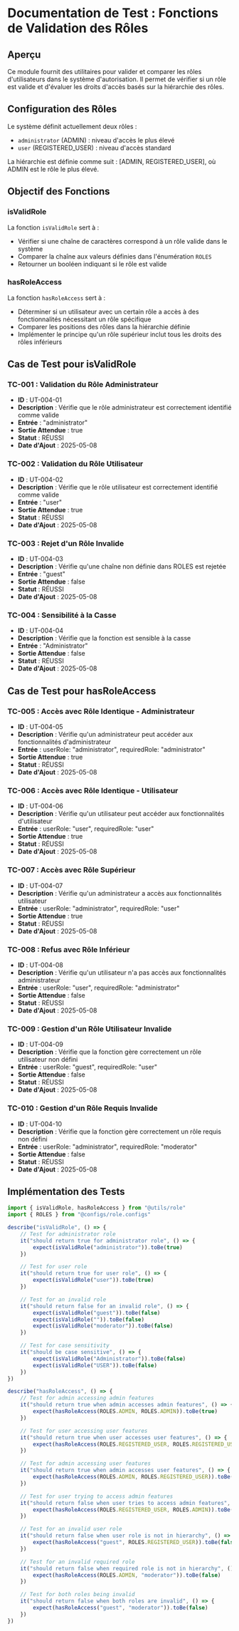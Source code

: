 # Documentation de Test : Fonctions de Validation des Rôles

## Aperçu
Ce module fournit des utilitaires pour valider et comparer les rôles d'utilisateurs dans le système d'autorisation. Il permet de vérifier si un rôle est valide et d'évaluer les droits d'accès basés sur la hiérarchie des rôles.

## Configuration des Rôles
Le système définit actuellement deux rôles :
- `administrator` (ADMIN) : niveau d'accès le plus élevé
- `user` (REGISTERED_USER) : niveau d'accès standard

La hiérarchie est définie comme suit : [ADMIN, REGISTERED_USER], où ADMIN est le rôle le plus élevé.

## Objectif des Fonctions

### isValidRole
La fonction `isValidRole` sert à :
- Vérifier si une chaîne de caractères correspond à un rôle valide dans le système
- Comparer la chaîne aux valeurs définies dans l'énumération `ROLES`
- Retourner un booléen indiquant si le rôle est valide

### hasRoleAccess
La fonction `hasRoleAccess` sert à :
- Déterminer si un utilisateur avec un certain rôle a accès à des fonctionnalités nécessitant un rôle spécifique
- Comparer les positions des rôles dans la hiérarchie définie
- Implémenter le principe qu'un rôle supérieur inclut tous les droits des rôles inférieurs

## Cas de Test pour isValidRole

### TC-001 : Validation du Rôle Administrateur
- **ID** : UT-004-01
- **Description** : Vérifie que le rôle administrateur est correctement identifié comme valide
- **Entrée** : "administrator"
- **Sortie Attendue** : true
- **Statut** : RÉUSSI
- **Date d'Ajout** : 2025-05-08

### TC-002 : Validation du Rôle Utilisateur
- **ID** : UT-004-02
- **Description** : Vérifie que le rôle utilisateur est correctement identifié comme valide
- **Entrée** : "user"
- **Sortie Attendue** : true
- **Statut** : RÉUSSI
- **Date d'Ajout** : 2025-05-08

### TC-003 : Rejet d'un Rôle Invalide
- **ID** : UT-004-03
- **Description** : Vérifie qu'une chaîne non définie dans ROLES est rejetée
- **Entrée** : "guest"
- **Sortie Attendue** : false
- **Statut** : RÉUSSI
- **Date d'Ajout** : 2025-05-08

### TC-004 : Sensibilité à la Casse
- **ID** : UT-004-04
- **Description** : Vérifie que la fonction est sensible à la casse
- **Entrée** : "Administrator"
- **Sortie Attendue** : false
- **Statut** : RÉUSSI
- **Date d'Ajout** : 2025-05-08

## Cas de Test pour hasRoleAccess

### TC-005 : Accès avec Rôle Identique - Administrateur
- **ID** : UT-004-05
- **Description** : Vérifie qu'un administrateur peut accéder aux fonctionnalités d'administrateur
- **Entrée** : userRole: "administrator", requiredRole: "administrator"
- **Sortie Attendue** : true
- **Statut** : RÉUSSI
- **Date d'Ajout** : 2025-05-08

### TC-006 : Accès avec Rôle Identique - Utilisateur
- **ID** : UT-004-06
- **Description** : Vérifie qu'un utilisateur peut accéder aux fonctionnalités d'utilisateur
- **Entrée** : userRole: "user", requiredRole: "user"
- **Sortie Attendue** : true
- **Statut** : RÉUSSI
- **Date d'Ajout** : 2025-05-08

### TC-007 : Accès avec Rôle Supérieur
- **ID** : UT-004-07
- **Description** : Vérifie qu'un administrateur a accès aux fonctionnalités utilisateur
- **Entrée** : userRole: "administrator", requiredRole: "user"
- **Sortie Attendue** : true
- **Statut** : RÉUSSI
- **Date d'Ajout** : 2025-05-08

### TC-008 : Refus avec Rôle Inférieur
- **ID** : UT-004-08
- **Description** : Vérifie qu'un utilisateur n'a pas accès aux fonctionnalités administrateur
- **Entrée** : userRole: "user", requiredRole: "administrator"
- **Sortie Attendue** : false
- **Statut** : RÉUSSI
- **Date d'Ajout** : 2025-05-08

### TC-009 : Gestion d'un Rôle Utilisateur Invalide
- **ID** : UT-004-09
- **Description** : Vérifie que la fonction gère correctement un rôle utilisateur non défini
- **Entrée** : userRole: "guest", requiredRole: "user"
- **Sortie Attendue** : false
- **Statut** : RÉUSSI
- **Date d'Ajout** : 2025-05-08

### TC-010 : Gestion d'un Rôle Requis Invalide
- **ID** : UT-004-10
- **Description** : Vérifie que la fonction gère correctement un rôle requis non défini
- **Entrée** : userRole: "administrator", requiredRole: "moderator"
- **Sortie Attendue** : false
- **Statut** : RÉUSSI
- **Date d'Ajout** : 2025-05-08

## Implémentation des Tests

```typescript
import { isValidRole, hasRoleAccess } from "@utils/role"
import { ROLES } from "@configs/role.configs"

describe("isValidRole", () => {
    // Test for administrator role
    it("should return true for administrator role", () => {
        expect(isValidRole("administrator")).toBe(true)
    })

    // Test for user role
    it("should return true for user role", () => {
        expect(isValidRole("user")).toBe(true)
    })

    // Test for an invalid role
    it("should return false for an invalid role", () => {
        expect(isValidRole("guest")).toBe(false)
        expect(isValidRole("")).toBe(false)
        expect(isValidRole("moderator")).toBe(false)
    })

    // Test for case sensitivity
    it("should be case sensitive", () => {
        expect(isValidRole("Administrator")).toBe(false)
        expect(isValidRole("USER")).toBe(false)
    })
})

describe("hasRoleAccess", () => {
    // Test for admin accessing admin features
    it("should return true when admin accesses admin features", () => {
        expect(hasRoleAccess(ROLES.ADMIN, ROLES.ADMIN)).toBe(true)
    })

    // Test for user accessing user features
    it("should return true when user accesses user features", () => {
        expect(hasRoleAccess(ROLES.REGISTERED_USER, ROLES.REGISTERED_USER)).toBe(true)
    })

    // Test for admin accessing user features
    it("should return true when admin accesses user features", () => {
        expect(hasRoleAccess(ROLES.ADMIN, ROLES.REGISTERED_USER)).toBe(true)
    })

    // Test for user trying to access admin features
    it("should return false when user tries to access admin features", () => {
        expect(hasRoleAccess(ROLES.REGISTERED_USER, ROLES.ADMIN)).toBe(false)
    })

    // Test for an invalid user role
    it("should return false when user role is not in hierarchy", () => {
        expect(hasRoleAccess("guest", ROLES.REGISTERED_USER)).toBe(false)
    })

    // Test for an invalid required role
    it("should return false when required role is not in hierarchy", () => {
        expect(hasRoleAccess(ROLES.ADMIN, "moderator")).toBe(false)
    })

    // Test for both roles being invalid
    it("should return false when both roles are invalid", () => {
        expect(hasRoleAccess("guest", "moderator")).toBe(false)
    })
})